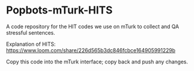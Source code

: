 # Popbots-mTurk-HITS
A code repository for the HIT codes we use on mTurk to collect and QA stressful sentences.

Explanation of HITS:
https://www.loom.com/share/226d565b3dc846fcbce164905991229b

Copy this code into the mTurk interface; copy back and push any changes.
